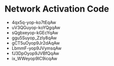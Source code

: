 # Network Activation Code
* 4qx5q-yop-ko7tEqAw
* uV3QGuyop-koYQgqAw
* sQgbxeyop-kGEcYqAw
* ggu5Suyop_Zzly8qAw
* gCT5uOyop9Jr2dAqAw
* LbmmF-yop9JVymsqAw
* fJ3DpOyop9JVBfQqAw
* ix_WWeyop9IC9icqAw